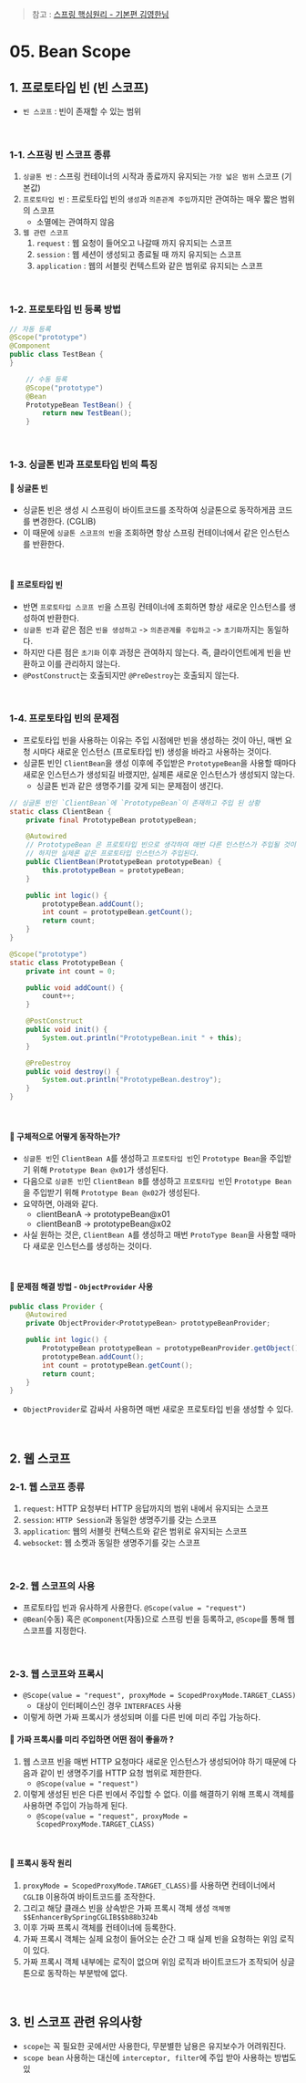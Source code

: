 
> 참고 : [스프링 핵심원리 - 기본편 김영한님](https://www.inflearn.com/course/%EC%8A%A4%ED%94%84%EB%A7%81-%ED%95%B5%EC%8B%AC-%EC%9B%90%EB%A6%AC-%EA%B8%B0%EB%B3%B8%ED%8E%B8/dashboard)

# 05. Bean Scope

## 1. 프로토타입 빈 (빈 스코프)

- `빈 스코프` : 빈이 존재할 수 있는 범위

<br />

### 1-1. 스프링 빈 스코프 종류

1) `싱글톤 빈` : 스프링 컨테이너의 시작과 종료까지 유지되는 `가장 넓은 범위` 스코프 (기본값)
2) `프로토타입 빈` : 프로토타입 빈의 `생성`과 `의존관계 주입`까지만 관여하는 매우 짧은 범위의 스코프
    - 소멸에는 관여하지 않음
3) `웹 관련 스코프`
    1. `request` : 웹 요청이 들어오고 나갈때 까지 유지되는 스코프
    2. `session` : 웹 세션이 생성되고 종료될 때 까지 유지되는 스코프
    3. `application` : 웹의 서블릿 컨텍스트와 같은 범위로 유지되는 스코프

<br />

### 1-2. 프로토타입 빈 등록 방법

```java
// 자동 등록
@Scope("prototype")
@Component
public class TestBean {
}

    // 수동 등록
    @Scope("prototype")
    @Bean
    PrototypeBean TestBean() {
        return new TestBean();
    }
```

<br />

### 1-3. 싱글톤 빈과 프로토타입 빈의 특징

#### 🔵 싱글톤 빈

- 싱글톤 빈은 생성 시 스프링이 바이트코드를 조작하여 싱글톤으로 동작하게끔 코드를 변경한다. (CGLIB)
- 이 때문에 `싱글톤 스코프의 빈`을 조회하면 항상 스프링 컨테이너에서 같은 인스턴스를 반환한다.

<br />

#### 🔵 프로토타입 빈

- 반면 `프로토타입 스코프 빈`을 스프링 컨테이너에 조회하면 항상 새로운 인스턴스를 생성하여 반환한다.
- `싱글톤 빈`과 같은 점은 `빈을 생성하고` -> `의존관계를 주입하고` -> `초기화`까지는 동일하다.
- 하지만 다른 점은 `초기화` 이후 과정은 관여하지 않는다. 즉, 클라이언트에게 빈을 반환하고 이를 관리하지 않는다.
- `@PostConstruct`는 호출되지만 `@PreDestroy`는 호출되지 않는다.

<br />

### 1-4. 프로토타입 빈의 문제점

- 프로토타입 빈을 사용하는 이유는 주입 시점에만 빈을 생성하는 것이 아닌, 매번 요청 시마다 새로운 인스턴스 (프로토타입 빈) 생성을 바라고 사용하는 것이다.
- 싱글톤 빈인 `ClientBean`을 생성 이후에 주입받은 `PrototypeBean`을 사용할 때마다 새로운 인스턴스가 생성되길 바랬지만, 실제론 새로운 인스턴스가 생성되지 않는다.
    - 싱글톤 빈과 같은 생명주기를 갖게 되는 문제점이 생긴다.

```java
// 싱글톤 빈인 `ClientBean`에 `PrototypeBean`이 존재하고 주입 된 상황
static class ClientBean {
    private final PrototypeBean prototypeBean;

    @Autowired
    // PrototypeBean 은 프로토타입 빈으로 생각하여 매번 다른 인스턴스가 주입될 것이라고 생각
    // 하지만 실제론 같은 프로토타입 인스턴스가 주입된다.
    public ClientBean(PrototypeBean prototypeBean) {
        this.prototypeBean = prototypeBean;
    }

    public int logic() {
        prototypeBean.addCount();
        int count = prototypeBean.getCount();
        return count;
    }
}

@Scope("prototype")
static class PrototypeBean {
    private int count = 0;

    public void addCount() {
        count++;
    }

    @PostConstruct
    public void init() {
        System.out.println("PrototypeBean.init " + this);
    }

    @PreDestroy
    public void destroy() {
        System.out.println("PrototypeBean.destroy");
    }
}
```

<br />

#### 🔵 구체적으로 어떻게 동작하는가?

- `싱글톤 빈`인 `ClientBean A`를 생성하고 `프로토타입 빈`인 `Prototype Bean`을 주입받기 위해 `Prototype Bean @x01`가 생성된다.
- 다음으로 `싱글톤 빈`인 `ClientBean B`를 생성하고 `프로토타입 빈`인 `Prototype Bean`을 주입받기 위해 `Prototype Bean @x02`가 생성된다.
- 요약하면, 아래와 같다.
    - clientBeanA -> prototypeBean@x01
    - clientBeanB -> prototypeBean@x02
- 사실 원하는 것은, `ClientBean A`를 생성하고 매번 `ProtoType Bean`을 사용할 때마다 새로운 인스턴스를 생성하는 것이다.

<br />

#### 🔵 문제점 해결 방법 - `ObjectProvider` 사용

```java
public class Provider {
    @Autowired
    private ObjectProvider<PrototypeBean> prototypeBeanProvider;

    public int logic() {
        PrototypeBean prototypeBean = prototypeBeanProvider.getObject();
        prototypeBean.addCount();
        int count = prototypeBean.getCount();
        return count;
    }
}
```

- `ObjectProvider`로 감싸서 사용하면 매번 새로운 프로토타입 빈을 생성할 수 있다.

<br />

## 2. 웹 스코프

### 2-1. 웹 스코프 종류

1. `request`: HTTP 요청부터 HTTP 응답까지의 범위 내에서 유지되는 스코프
2. `session`: `HTTP Session`과 동일한 생명주기를 갖는 스코프
3. `application`: 웹의 서블릿 컨텍스트와 같은 범위로 유지되는 스코프
4. `websocket`: 웹 소켓과 동일한 생명주기를 갖는 스코프

<br />

### 2-2. 웹 스코프의 사용

- 프로토타입 빈과 유사하게 사용한다. `@Scope(value = "request")`
- `@Bean`(수동) 혹은 `@Component`(자동)으로 스프링 빈을 등록하고, `@Scope`를 통해 웹 스코프를 지정한다.

<br />

### 2-3. 웹 스코프와 프록시

- `@Scope(value = "request", proxyMode = ScopedProxyMode.TARGET_CLASS)`
    - 대상이 인터페이스인 경우 `INTERFACES` 사용
- 이렇게 하면 가짜 프록시가 생성되며 이를 다른 빈에 미리 주입 가능하다.

#### 🔵 가짜 프록시를 미리 주입하면 어떤 점이 좋을까 ?

1. 웹 스코프 빈을 매번 HTTP 요청마다 새로운 인스턴스가 생성되어야 하기 때문에 다음과 같이 빈 생명주기를 HTTP 요청 범위로 제한한다.
    - `@Scope(value = "request")`
2. 이렇게 생성된 빈은 다른 빈에서 주입할 수 없다. 이를 해결하기 위해 프록시 객체를 사용하면 주입이 가능하게 된다.
    - `@Scope(value = "request", proxyMode = ScopedProxyMode.TARGET_CLASS)`

<br />

#### 🔵 프록시 동작 원리

1. `proxyMode = ScopedProxyMode.TARGET_CLASS)`를 사용하면 컨테이너에서 `CGLIB` 이용하여 바이트코드를 조작한다.
2. 그리고 해당 클래스 빈을 상속받은 가짜 프록시 객체 생성 `객체명$$EnhancerBySpringCGLIB$$b88b324b`
3. 이후 가짜 프록시 객체를 컨테이너에 등록한다.
4. 가짜 프록시 객체는 실제 요청이 들어오는 순간 그 때 실제 빈을 요청하는 위임 로직이 있다.
5. 가짜 프록시 객체 내부에는 로직이 없으며 위임 로직과 바이트코드가 조작되어 싱글톤으로 동작하는 부분밖에 없다.

<br />

## 3. 빈 스코프 관련 유의사항

- `scope`는 꼭 필요한 곳에서만 사용한다, 무분별한 남용은 유지보수가 어려워진다.
- `scope bean` 사용하는 대신에 `interceptor, filter`에 주입 받아 사용하는 방법도 있 
